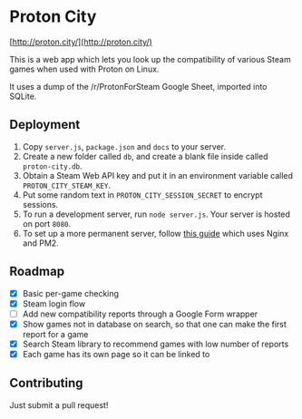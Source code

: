 # Proton City
[http://proton.city/](http://proton.city/)

This is a web app which lets you look up the compatibility of various Steam
games when used with Proton on Linux.

It uses a dump of the /r/ProtonForSteam Google Sheet, imported into SQLite.

## Deployment
  1. Copy `server.js`, `package.json` and `docs` to your server.
  2. Create a new folder called `db`, and create a blank file inside called 
     `proton-city.db`.
  3. Obtain a Steam Web API key and put it in an environment variable called
     `PROTON_CITY_STEAM_KEY`.
  4. Put some random text in `PROTON_CITY_SESSION_SECRET` to encrypt sessions.
  5. To run a development server, run `node server.js`. Your server is hosted
     on port `8080`.
  6. To set up a more permanent server, follow [this guide](https://www.digitalocean.com/community/tutorials/how-to-set-up-a-node-js-application-for-production-on-ubuntu-16-04)
     which uses Nginx and PM2.

## Roadmap

  - [X] Basic per-game checking
  - [X] Steam login flow
  - [ ] Add new compatibility reports through a Google Form wrapper
  - [X] Show games not in database on search, so that one can make the first
        report for a game
  - [X] Search Steam library to recommend games with low number of reports
  - [X] Each game has its own page so it can be linked to

## Contributing
Just submit a pull request!